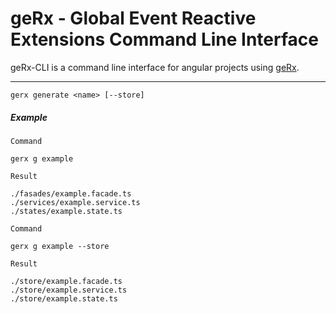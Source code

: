 # geRx - Global Event Reactive Extensions Command Line Interface

geRx-CLI is a command line interface for angular projects using [geRx](https://www.npmjs.com/package/gerx).

---

```
gerx generate <name> [--store]
```


##### Example

`Command`
```
gerx g example
```

`Result`
```
./fasades/example.facade.ts
./services/example.service.ts
./states/example.state.ts
```

`Command`
```
gerx g example --store
```

`Result`
```
./store/example.facade.ts
./store/example.service.ts
./store/example.state.ts
```